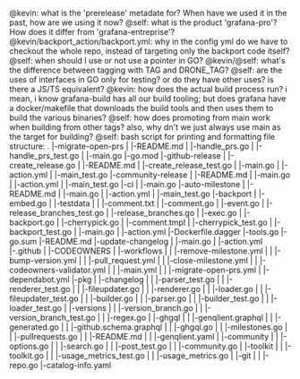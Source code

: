 @kevin: what is the 'prerelease' metadate for? When have we used it in the past, how are we using it now?
@self: what is the product 'grafana-pro'? How does it differ from 'grafana-entreprise'?
@kevin/backport_action/backport.yml: why in the config yml do we have to checkout the whole repo, instead of targeting only the backport code itself?
@self: when should I use or not use a pointer in GO?
@kevin/@self: what's the difference between tagging with TAG and DRONE_TAG?
@self: are the uses of interfaces in GO only for testing? or do they have other uses? is there a JS/TS equivalent?
@kevin: how does the actual build process run? i mean, i know grafana-build has all our build tooling; but does grafana have a docker/makefile that downloads the build tools and then uses them to build the various binaries?
@self: how does promoting from main work when building from other tags? also, why dn't we just always use main as the target for building?
@self: bash script for printing and formatting file structure: .
 |-migrate-open-prs
 | |-README.md
 | |-handle_prs.go
 | |-handle_prs_test.go
 | |-main.go
 |-go.mod
 |-github-release
 | |-create_release.go
 | |-README.md
 | |-create_release_test.go
 | |-main.go
 | |-action.yml
 | |-main_test.go
 |-community-release
 | |-README.md
 | |-main.go
 | |-action.yml
 | |-main_test.go
 |-ci
 | |-main.go
 |-auto-milestone
 | |-README.md
 | |-main.go
 | |-action.yml
 | |-main_test.go
 |-backport
 | |-embed.go
 | |-testdata
 | | |-comment.txt
 | |-comment.go
 | |-event.go
 | |-release_branches_test.go
 | |-release_branches.go
 | |-exec.go
 | |-backport.go
 | |-cherrypick.go
 | |-comment.tmpl
 | |-cherrypick_test.go
 | |-backport_test.go
 | |-main.go
 | |-action.yml
 |-Dockerfile.dagger
 |-tools.go
 |-go.sum
 |-README.md
 |-update-changelog
 | |-main.go
 | |-action.yml
 |-.github
 | |-CODEOWNERS
 | |-workflows
 | | |-remove-milestone.yml
 | | |-bump-version.yml
 | | |-pull_request.yml
 | | |-close-milestone.yml
 | | |-codeowners-validator.yml
 | | |-main.yml
 | | |-migrate-open-prs.yml
 | |-dependabot.yml
 |-pkg
 | |-changelog
 | | |-parser_test.go
 | | |-renderer_test.go
 | | |-fileupdater.go
 | | |-renderer.go
 | | |-loader.go
 | | |-fileupdater_test.go
 | | |-builder.go
 | | |-parser.go
 | | |-builder_test.go
 | | |-loader_test.go
 | |-versions
 | | |-version_branch.go
 | | |-version_branch_test.go
 | | |-regex.go
 | |-ghgql
 | | |-genqlient.graphql
 | | |-generated.go
 | | |-github.schema.graphql
 | | |-ghgql.go
 | | |-milestones.go
 | | |-pullrequests.go
 | | |-README.md
 | | |-genqlient.yaml
 | |-community
 | | |-options.go
 | | |-search.go
 | | |-post_test.go
 | | |-community.go
 | |-toolkit
 | | |-toolkit.go
 | | |-usage_metrics_test.go
 | | |-usage_metrics.go
 | |-git
 | | |-repo.go
 |-catalog-info.yaml
